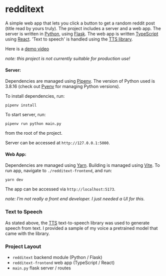 # redditext

A simple web app that lets you click a button to get a random reddit post (title read
by yours truly). The project includes a server and a web app. The server is written in [Python](https://www.python.org/), 
using [Flask](https://flask.palletsprojects.com/en/2.2.x/). The web app is written [TypeScript](https://www.typescriptlang.org/) 
using [React](https://react.dev/). 'Text to speech' is handled using the [TTS library](https://github.com/coqui-ai/TTS/).

Here is a [demo video](https://www.loom.com/share/d6219272ce7541d9a00f9dcd4dbb6ac3)

_note: this project is not currently suitable for production use!_ 

#### Server:

Dependencies are managed using [Pipenv](https://pipenv.pypa.io/en/latest/). The version of Python used is
3.8.16 (check out [Pyenv](https://github.com/pyenv/pyenv) for managing Python versions). 

To install dependencies, run:
```
pipenv install
```


To start server, run:

```
pipenv run python main.py
```

from the root of the project.

Server can be accessed at `http://127.0.0.1:5000`.


#### Web App:

Dependencies are managed using [Yarn](https://yarnpkg.com/). Building is managed using [Vite](https://vitejs.dev/).
To run app, navigate to `./redditext-frontend`, and run:

```
yarn dev

```

The app can be accessed via `http://localhost:5173`.

_note: I'm not really a front end developer. I just needed a UI for this._

### Text to Speech

As stated above, the [TTS](https://github.com/coqui-ai/TTS) text-to-speech library was used to generate
speech from text. I provided a sample of my voice a pretrained model that came with the library. 

### Project Layout
* `redditext` backend module (Python / Flask)
* `redditext-frontend` web app (TypeScript / React)
* `main.py` flask server / routes 
